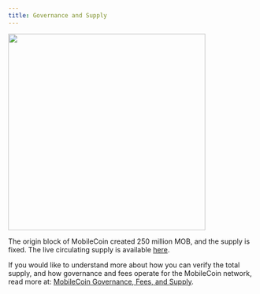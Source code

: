 ```yaml
---
title: Governance and Supply
---
```


<img src="https://miro.medium.com/max/1400/1*O67T3CI4QypCXdzWv8qfIg.jpeg" width="400">

The origin block of MobileCoin created 250 million MOB, and the supply is fixed. The live circulating supply is 
available [here](https://mobilecoin.foundation/wp-json/mcfoundation/circulating-supply). 

If you would like to understand more about how you can verify the total supply, and how governance and 
fees operate for the MobileCoin network, read more at: [MobileCoin Governance, Fees, and Supply](https://medium.com/mobilecoin/mobilecoin-governance-fees-and-supply-60c11782eb0a).